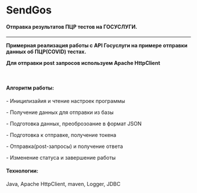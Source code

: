 # SendGos
<h4>Отправка результатов ПЦР тестов на ГОСУСЛУГИ.<h4>
<hr>
Примерная реализация работы с API Госуслуги на примере отправки данных об ПЦР(COVID) тестах. 
<p>Для отправки post запросов используем  Apache HttpClient</p>
<br>
  <h4> Алгоритм работы: </h4>
   <p>- Иницилизайия и чтение настроек программы</p>
   <p>- Получение данных для отправки из базы</p>
   <p>- Подготовка данных, преоброзоание в формат JSON </p>
    <p>- Подготовка к отправке, получение токена</p>
    <p>- Отправка(post-запросы) и получение ответа</p>
    <p>- Изменение статуса и завершение работы</p>

<h4>Технологии:</h4>

Java, Apache HttpClient, maven, Logger, JDBC
